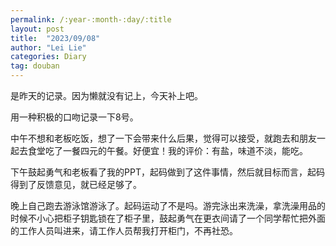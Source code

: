 ```yaml
---
permalink: /:year-:month-:day/:title
layout: post
title:  "2023/09/08"
author: "Lei Lie"
categories: Diary
tag: douban
---
```


是昨天的记录。因为懒就没有记上，今天补上吧。

用一种积极的口吻记录一下8号。

中午不想和老板吃饭，想了一下会带来什么后果，觉得可以接受，就跑去和朋友一起去食堂吃了一餐四元的午餐。好便宜！我的评价：有盐，味道不淡，能吃。

下午鼓起勇气和老板看了我的PPT，起码做到了这件事情，然后就目标而言，起码得到了反馈意见，就已经足够了。

晚上自己跑去游泳馆游泳了。起码运动了不是吗。游完泳出来洗澡，拿洗澡用品的时候不小心把柜子钥匙锁在了柜子里，鼓起勇气在更衣间请了一个同学帮忙把外面的工作人员叫进来，请工作人员帮我打开柜门，不再社恐。
